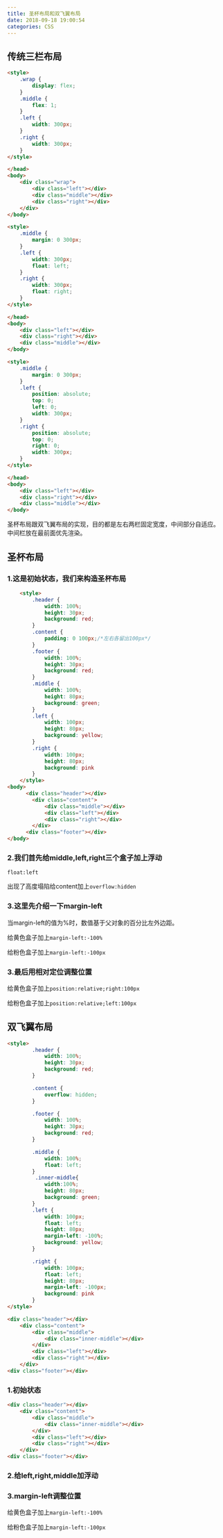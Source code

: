 ```yaml
---
title: 圣杯布局和双飞翼布局
date: 2018-09-18 19:00:54
categories: CSS
---
```


## 传统三栏布局

```html
<style>
    .wrap {
        display: flex;
    }
    .middle {        
        flex: 1;
    }
    .left {
        width: 300px;
    }
    .right {        
        width: 300px;
    }
</style>

</head>
<body>
    <div class="wrap">
        <div class="left"></div>
        <div class="middle"></div>
        <div class="right"></div>
    </div>
</body>
```

```html
<style>
    .middle {
        margin: 0 300px;
    }
    .left {
        width: 300px;
        float: left;
    }
    .right {        
        width: 300px;
        float: right;
    }
</style>

</head>
<body>
    <div class="left"></div>
    <div class="right"></div>
    <div class="middle"></div>
</body>
```

```html
<style>
    .middle {
        margin: 0 300px;
    }
    .left {
        position: absolute;
        top: 0;
        left: 0;
        width: 300px;
    }
    .right {  
        position: absolute;
        top: 0;
        right: 0;      
        width: 300px;
    }
</style>

</head>
<body>
    <div class="left"></div>
    <div class="right"></div>
    <div class="middle"></div>
</body>
```

圣杯布局跟双飞翼布局的实现，目的都是左右两栏固定宽度，中间部分自适应。
中间栏放在最前面优先渲染。 

## 圣杯布局

### 1.这是初始状态，我们来构造圣杯布局

```html
	<style>
		.header {
			width: 100%;
			height: 30px;
			background: red;
		}
		.content {
			padding: 0 100px;/*左右各留出100px*/
		}
		.footer {
			width: 100%;
			height: 30px;
			background: red;
		}
		.middle {		
			width: 100%;
			height: 80px;
			background: green;
		}
		.left {
			width: 100px;
			height: 80px;
			background: yellow;
		}
		.right {		
			width: 100px;
			height: 80px;
			background: pink
		}
	</style>
<body>
	  <div class="header"></div>
     	<div class="content">
			<div class="middle"></div>
			<div class="left"></div>
			<div class="right"></div>
		</div>
	  <div class="footer"></div>
</body>
```

### 2.我们首先给middle,left,right三个盒子加上浮动

`float:left`

出现了高度塌陷给content加上`overflow:hidden`

### 3.这里先介绍一下margin-left

当margin-left的值为%时，数值基于父对象的百分比左外边距。  

给黄色盒子加上`margin-left:-100%`

给粉色盒子加上`margin-left:-100px`  

### 3.最后用相对定位调整位置

给黄色盒子加上`position:relative;right:100px`

给粉色盒子加上`position:relative;left:100px  `

## 双飞翼布局

```html
<style>
        .header {
			width: 100%;
			height: 30px;
			background: red;
		}

		.content {
			overflow: hidden;
		}

		.footer {
			width: 100%;
			height: 30px;
			background: red;
		}

		.middle {			
			width: 100%;
			float: left;
		}
         .inner-middle{
			width:100%;
			height: 80px;
			background: green;			
		}
		.left {
			width: 100px;
			float: left;
			height: 80px;
			margin-left: -100%;
			background: yellow;
		}

		.right {			
			width: 100px;
			float: left;
			height: 80px;
			margin-left: -100px;
			background: pink
		}
</style>

<div class="header"></div>
	<div class="content">
		<div class="middle">
			<div class="inner-middle"></div>
		</div>
		<div class="left"></div>
		<div class="right"></div>
	</div>
<div class="footer"></div>
```

### 1.初始状态

```html
<div class="header"></div>
	<div class="content">
		<div class="middle">
			<div class="inner-middle"></div>
		</div>
		<div class="left"></div>
		<div class="right"></div>
	</div>
<div class="footer"></div>
```

### 2.给left,right,middle加浮动

### 3.margin-left调整位置

给黄色盒子加上`margin-left:-100%`

给粉色盒子加上`margin-left:-100px`  
